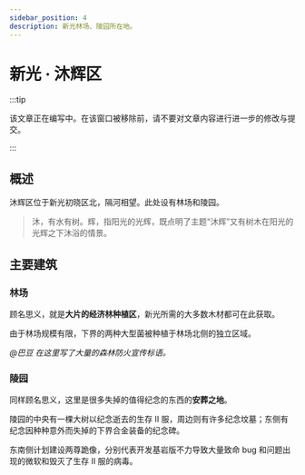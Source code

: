 ```yaml
---
sidebar_position: 4
description: 新光林场、陵园所在地。
---
```


# 新光 · 沐辉区

:::tip

该文章正在编写中。在该窗口被移除前，请不要对文章内容进行进一步的修改与提交。

:::

## 概述

沐辉区位于新光初晓区北，隔河相望。此处设有林场和陵园。

> 沐，有水有树。辉，指阳光的光辉，既点明了主题“沐辉”又有树木在阳光的光辉之下沐浴的情景。

## 主要建筑

### 林场

顾名思义，就是**大片的经济林种植区**，新光所需的大多数木材都可在此获取。

由于林场规模有限，下界的两种大型菌被种植于林场北侧的独立区域。

*@巴豆 在这里写了大量的森林防火宣传标语。*

### 陵园

同样顾名思义，这里是很多失掉的值得纪念的东西的**安葬之地**。

陵园的中央有一棵大树以纪念逝去的生存 II 服，周边则有许多纪念坟墓；东侧有纪念因种种意外而失掉的下界合金装备的纪念碑。

东南侧计划建设两尊跪像，分别代表开发基岩版不力导致大量致命 bug 和问题出现的微软和毁灭了生存 II 服的病毒。
